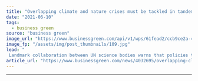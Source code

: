 ```yaml
---
title: "Overlapping climate and nature crises must be tackled in tandem, UN panel warns"
date: "2021-06-10"
tags: 
  - business green
source: "business green"
image_url: "https://www.businessgreen.com/api/v1/wps/61fead2/ccb9ce2a-49fd-45ce-ae13-01de72b48e6e/5/iStock-978432830-185x114.jpg"
image_fp: "/assets/img/post_thumbnails/109.jpg"
lead: "
 Landmark collaboration between UN science bodies warns that policies to date have failed to account for the interconnected nature of biodiversity loss and climate change ..."
article_url: "https://www.businessgreen.com/news/4032695/overlapping-climate-nature-crises-tackled-tandem-panel-warns"
---
```


---
